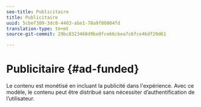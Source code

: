 ```yaml
---
seo-title: Publicitaire
title: Publicitaire
uuid: 5cbef309-3dc0-4403-abe1-78a9f80804fd
translation-type: tm+mt
source-git-commit: 29bc8323460d9be0fce66cbea7c6fce46df20d61

---
```



# Publicitaire {#ad-funded}

Le contenu est monétisé en incluant la publicité dans l&#39;expérience. Avec ce modèle, le contenu peut être distribué sans nécessiter d’authentification de l’utilisateur.
